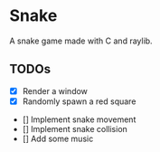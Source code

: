 # Snake 
A snake game made with C and raylib.

## TODOs
- [x] Render a window 
- [x] Randomly spawn a red square
- [] Implement snake movement
- [] Implement snake collision
- [] Add some music
